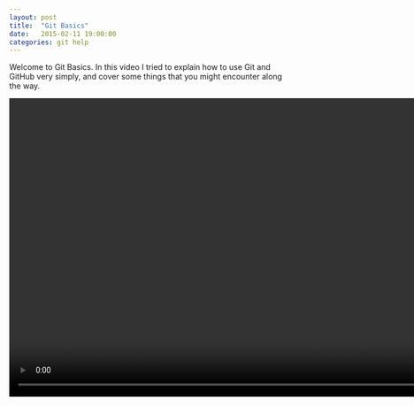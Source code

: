 ```yaml
---
layout: post
title:  "Git Basics"
date:   2015-02-11 19:00:00
categories: git help
---
```

Welcome to Git Basics. In this video I tried to explain how to use Git and GitHub very simply, and cover some things that you might encounter along the way.

<video width="960" height="540" style="max-width:960;max-height:540;" controls>
		<source src="http://104.236.225.66?name=GitBasics.mp4" type="video/mp4">
</video>
